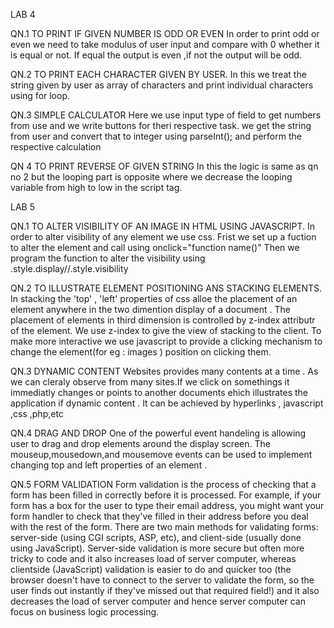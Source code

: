 LAB 4


QN.1 TO PRINT IF GIVEN NUMBER IS ODD OR EVEN In order to print odd or even we need to take modulus of user input and compare with 0 whether it is equal or not. If equal the output is even ,if not the output will be odd.

QN.2 TO PRINT EACH CHARACTER GIVEN BY USER. In this we treat the string given by user as array of characters and print individual characters using for loop.

QN.3 SIMPLE CALCULATOR Here we use input type of field to get numbers from use and we write buttons for theri respective task. we get the string from user and convert that to integer using parseInt(); and perform the respective calculation

QN 4 TO PRINT REVERSE OF GIVEN STRING In this the logic is same as qn no 2 but the looping part is opposite where we decrease the looping variable from high to low in the script tag.

LAB 5


QN.1 TO ALTER VISIBILITY OF AN IMAGE IN HTML USING JAVASCRIPT. In order to alter visibility of any element we use css. Frist we set up a fuction to alter the element and call using onclick="function name()" Then we program the function to alter the visibility using .style.display//.style.visibility

QN.2 TO ILLUSTRATE ELEMENT POSITIONING ANS STACKING ELEMENTS. In stacking the 'top' , 'left' properties of css alloe the placement of an element anywhere in the two dimention display of a document . The placement of elements in third dimension is controlled by z-index attributr of the element. We use z-index to give the view of stacking to the client. To make more interactive we use javascript to provide a clicking mechanism to change the element(for eg : images ) position on clicking them.

QN.3 DYNAMIC CONTENT Websites provides many contents at a time . As we can cleraly observe from many sites.If we click on somethings it immediatly changes or points to another documents ehich illustrates the application if dynamic content . It can be achieved by hyperlinks , javascript ,css ,php,etc

QN.4 DRAG AND DROP One of the powerful event handeling is allowing user to drag and drop elements around the display screen. The mouseup,mousedown,and mousemove events can be used to implement changing top and left properties of an element .

QN.5 FORM VALIDATION Form validation is the process of checking that a form has been filled in correctly before it is processed. For example, if your form has a box for the user to type their email address, you might want your form handler to check that they've filled in their address before you deal with the rest of the form. There are two main methods for validating forms: server-side (using CGI scripts, ASP, etc), and client-side (usually done using JavaScript). Server-side validation is more secure but often more tricky to code and it also increases load of server computer, whereas clientside (JavaScript) validation is easier to do and quicker too (the browser doesn't have to connect to the server to validate the form, so the user finds out instantly if they've missed out that required field!) and it also decreases the load of server computer and hence server computer can focus on business logic processing.
